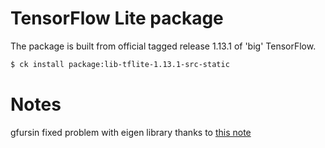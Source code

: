 # TensorFlow Lite package

The package is built from official tagged release 1.13.1 of 'big' TensorFlow.

```bash
$ ck install package:lib-tflite-1.13.1-src-static
```
# Notes

gfursin fixed problem with eigen library thanks to [this note](https://github.com/tensorflow/tensorflow/issues/43348)
